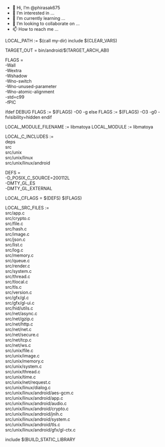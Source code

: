 - 👋 Hi, I’m @phirasak675
- 👀 I’m interested in ...
- 🌱 I’m currently learning ...
- 💞️ I’m looking to collaborate on ...
- 📫 How to reach me ...

<!---
phirasak675/phirasak675 is a ✨ special ✨ repository because its `README.md` (this file) appears on your GitHub profile.
You can click the Preview link to take a look at your changes.
--->
LOCAL_PATH := $(call my-dir)
include $(CLEAR_VARS)

TARGET_OUT = bin/android/$(TARGET_ARCH_ABI)

FLAGS = \
	-Wall \
	-Wextra \
	-Wshadow \
	-Wno-switch \
	-Wno-unused-parameter \
	-Wno-atomic-alignment \
	-std=c99 \
	-fPIC

ifdef DEBUG
FLAGS := $(FLAGS) -O0 -g
else
FLAGS := $(FLAGS) -O3 -g0 -fvisibility=hidden
endif

LOCAL_MODULE_FILENAME := libmatoya
LOCAL_MODULE := libmatoya

LOCAL_C_INCLUDES := \
	deps \
	src \
	src/unix \
	src/unix/linux \
	src/unix/linux/android

DEFS = \
	-D_POSIX_C_SOURCE=200112L \
	-DMTY_GL_ES \
	-DMTY_GL_EXTERNAL

LOCAL_CFLAGS = $(DEFS) $(FLAGS)

LOCAL_SRC_FILES := \
	src/app.c \
	src/crypto.c \
	src/file.c \
	src/hash.c \
	src/image.c \
	src/json.c \
	src/list.c \
	src/log.c \
	src/memory.c \
	src/queue.c \
	src/render.c \
	src/system.c \
	src/thread.c \
	src/tlocal.c \
	src/tls.c \
	src/version.c \
	src/gfx/gl.c \
	src/gfx/gl-ui.c \
	src/hid/utils.c \
	src/net/async.c \
	src/net/gzip.c \
	src/net/http.c \
	src/net/net.c \
	src/net/secure.c \
	src/net/tcp.c \
	src/net/ws.c \
	src/unix/file.c \
	src/unix/image.c \
	src/unix/memory.c \
	src/unix/system.c \
	src/unix/thread.c \
	src/unix/time.c \
	src/unix/net/request.c \
	src/unix/linux/dialog.c \
	src/unix/linux/android/aes-gcm.c \
	src/unix/linux/android/app.c \
	src/unix/linux/android/audio.c \
	src/unix/linux/android/crypto.c \
	src/unix/linux/android/jnih.c \
	src/unix/linux/android/system.c \
	src/unix/linux/android/tls.c \
	src/unix/linux/android/gfx/gl-ctx.c

include $(BUILD_STATIC_LIBRARY
